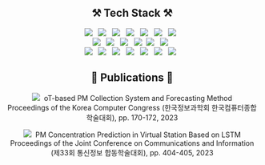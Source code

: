 <h2 align="center"><b>⚒️ Tech Stack ⚒️</b></h2>
<p align="center">
    <img src="https://img.shields.io/badge/Tensorflow-FF6F00?style=flat-square&logo=tensorflow&logoColor=white"/></a> &nbsp 
    <img src="https://img.shields.io/badge/Keras-D00000?style=flat-square&logo=keras&logoColor=white"/></a> &nbsp 
    <img src="https://img.shields.io/badge/PyTorch-EE4C2C?style=flat-square&logo=pytorch&logoColor=white"/></a> &nbsp 
    <img src="https://img.shields.io/badge/scikitlearn-F7931E?style=flat-square&logo=scikit-learn&logoColor=white"/></a> &nbsp 
    <img src="https://img.shields.io/badge/SciPy-8CAAE6?style=flat-square&logo=scipy&logoColor=white"/></a> &nbsp 
    <img src="https://img.shields.io/badge/NumPy-013243?style=flat-square&logo=NumPy&logoColor=white"/></a> &nbsp 
    <img src="https://img.shields.io/badge/pandas-150458?style=flat-square&logo=pandas&logoColor=white"/></a> &nbsp 
    <br> 
    <img src="https://img.shields.io/badge/OpenCV-5C3EE8?style=flat-square&logo=OpenCV&logoColor=white"/></a> &nbsp
    <img src="https://img.shields.io/badge/Jupyter-F37626?style=flat-square&logo=Jupyter&logoColor=white"/></a> &nbsp 
    <img src="https://img.shields.io/badge/Anaconda-44A833?style=flat-square&logo=Anaconda&logoColor=white"/></a> &nbsp 
    <img src="https://img.shields.io/badge/Linux-FCC624?style=flat-square&logo=Linux&logoColor=white"/></a>&nbsp
    <img src="https://img.shields.io/badge/Overleaf-47A141?style=flat-square&logo=Overleaf&logoColor=white"/></a> &nbsp
    <img src="https://img.shields.io/badge/Google Colab-F9AB00?style=flat-square&logo=google-colab&logoColor=white"/></a> &nbsp 
    <br>
    <img src="https://img.shields.io/badge/RaspberryPi-C51A4A?style=flat-square&logo=Raspberry-Pi&logoColor=white"/></a> &nbsp 
    <img src="https://img.shields.io/badge/Arduino-00979D?style=flat-square&logo=Arduino&logoColor=white"/></a> &nbsp
    <img src="https://img.shields.io/badge/Mobius IoT Platform-007396?style=flat-square&logoColor=white"/></a> &nbsp
    <img src="https://img.shields.io/badge/Github-181717?style=flat-square&logo=github&logoColor=white"/></a> &nbsp
    <img src="https://img.shields.io/badge/Python-3766AB?style=flat-square&logo=Python&logoColor=white"/></a> &nbsp
    <img src="https://img.shields.io/badge/JAVA-007396?style=flat-square&logo=Java&logoColor=white"/></a> &nbsp
    <img src="https://img.shields.io/badge/C++-00599C?style=flat-square&logo=cplusplus&logoColor=white"/></a> &nbsp
</p>
<h2 align="center"><b>📝 Publications 📝</b></h2>
<p align="center"><a href="https://www.dbpia.co.kr/Journal/articleDetail?nodeId=NODE11487974"><img src="https://img.shields.io/badge/Paper 2-00629B?style=flat-square&logo=Word&logoColor=white"/></a>&nbsp oT-based PM Collection System and Forecasting Method</br>Proceedings of the Korea Computer Congress (한국정보과학회 한국컴퓨터종합학술대회), pp. 170-172, 2023</p>
    <p align="center"><img src="https://img.shields.io/badge/Paper 1-00629B?style=flat-square&logo=Word&logoColor=white"/></a>&nbsp PM Concentration Prediction in Virtual Station Based on LSTM</br>Proceedings of the Joint Conference on Communications and Information (제33회 통신정보 합동학술대회), pp. 404-405, 2023</p>
